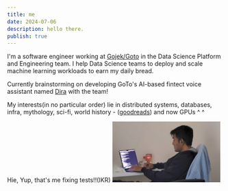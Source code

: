 ```yaml
---
title: me
date: 2024-07-06
description: hello there.
publish: true
---
```



I'm a software engineer working at [Gojek/Goto](https://www.gojek.io/) in the Data Science Platform and Engineering team.
I help Data Science teams to deploy and scale machine learning workloads to earn my daily bread.

Currently brainstorming on developing GoTo's AI-based fintect voice assistant named [Dira](https://www.gotocompany.com/en/news/press/goto-launches-new-ai-strategy-with-the-introduction-of-dira-the-first-ever-ai-based-fintech-voice-assistant-in-bahasa-indonesia) with the team!


My interests(in no particular order) lie in distributed systems, databases, infra, mythology, sci-fi, world history - ([goodreads](https://www.goodreads.com/user/show/149694972-rushikesh)) and now GPUs ^ ^ 


Hie, Yup, that's me fixing tests!!(IKR) 
<img src="./images/me.jpeg" width=50% height=50%>